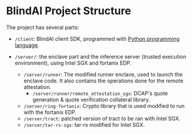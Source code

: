 # BlindAI Project Structure

The project has several parts:

* `/client`: BlindAI client SDK, programmed with [Python programming language](https://www.python.org/).

* `/server/`: the enclave part and the inference server (trusted execution environment), using Intel SGX and fortanix EDP. 
    * `/server/runner`: The modified runner enclave, used to launch the enclave code. It also contains the operations done for the remote attestation. 
        - `/server/runner/remote_attestation_sgx`: DCAP's quote generation & quote verification collateral library. 
    * `/server/ring-fortanix`: Crypto library that is used modified to run with the fortanix EDP. 
    * `/server/tract`: patched version of tract to be ran with Intel SGX.
    * `/server/tar-rs-sgx`: tar-rs modified for Intel SGX. 
